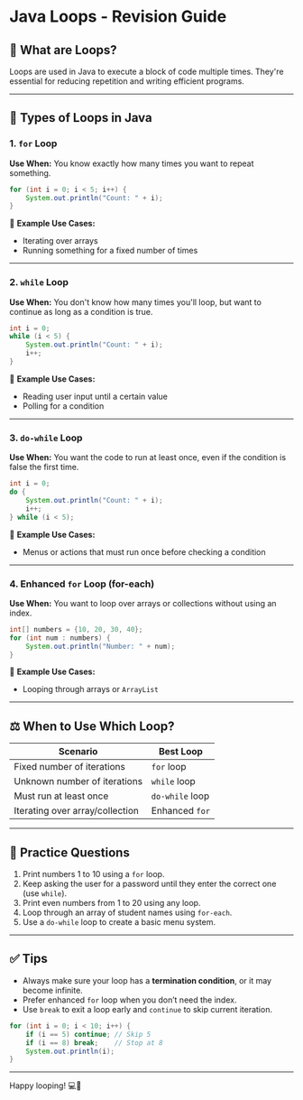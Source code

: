 # Java Loops - Revision Guide

## 🚀 What are Loops?

Loops are used in Java to execute a block of code multiple times. They're essential for reducing repetition and writing efficient programs.

---

## 🔁 Types of Loops in Java

### 1. **`for` Loop**

**Use When:** You know exactly how many times you want to repeat something.

```java
for (int i = 0; i < 5; i++) {
    System.out.println("Count: " + i);
}
```

📌 **Example Use Cases:**

* Iterating over arrays
* Running something for a fixed number of times

---

### 2. **`while` Loop**

**Use When:** You don't know how many times you'll loop, but want to continue as long as a condition is true.

```java
int i = 0;
while (i < 5) {
    System.out.println("Count: " + i);
    i++;
}
```

📌 **Example Use Cases:**

* Reading user input until a certain value
* Polling for a condition

---

### 3. **`do-while` Loop**

**Use When:** You want the code to run at least once, even if the condition is false the first time.

```java
int i = 0;
do {
    System.out.println("Count: " + i);
    i++;
} while (i < 5);
```

📌 **Example Use Cases:**

* Menus or actions that must run once before checking a condition

---

### 4. **Enhanced `for` Loop (for-each)**

**Use When:** You want to loop over arrays or collections without using an index.

```java
int[] numbers = {10, 20, 30, 40};
for (int num : numbers) {
    System.out.println("Number: " + num);
}
```

📌 **Example Use Cases:**

* Looping through arrays or `ArrayList`

---

## ⚖️ When to Use Which Loop?

| Scenario                        | Best Loop       |
| ------------------------------- | --------------- |
| Fixed number of iterations      | `for` loop      |
| Unknown number of iterations    | `while` loop    |
| Must run at least once          | `do-while` loop |
| Iterating over array/collection | Enhanced `for`  |

---

## 🧠 Practice Questions

1. Print numbers 1 to 10 using a `for` loop.
2. Keep asking the user for a password until they enter the correct one (use `while`).
3. Print even numbers from 1 to 20 using any loop.
4. Loop through an array of student names using `for-each`.
5. Use a `do-while` loop to create a basic menu system.

---

## ✅ Tips

* Always make sure your loop has a **termination condition**, or it may become infinite.
* Prefer enhanced `for` loop when you don’t need the index.
* Use `break` to exit a loop early and `continue` to skip current iteration.

```java
for (int i = 0; i < 10; i++) {
    if (i == 5) continue; // Skip 5
    if (i == 8) break;    // Stop at 8
    System.out.println(i);
}
```

---

Happy looping! 💻🎯

